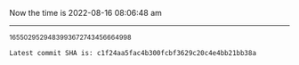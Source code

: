 Now the time is 2022-08-16 08:06:48 am

---

<small>1655029529483993672743456664998</small>

```txt
Latest commit SHA is: c1f24aa5fac4b300fcbf3629c20c4e4bb21bb38a
```
